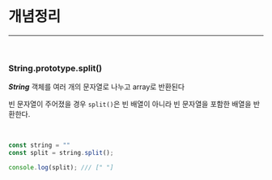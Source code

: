 # 개념정리

---
<br>

### String.prototype.split()

***String*** 객체를 여러 개의 문자열로 나누고 array로 반환된다

빈 문자열이 주어졌을 경우 ```split()```은 빈 배열이 아니라 빈 문자열을 포함한 배열을 반환한다. 

<br>

```jsx
const string = ""
const split = string.split();

console.log(split); /// [" "]
```

